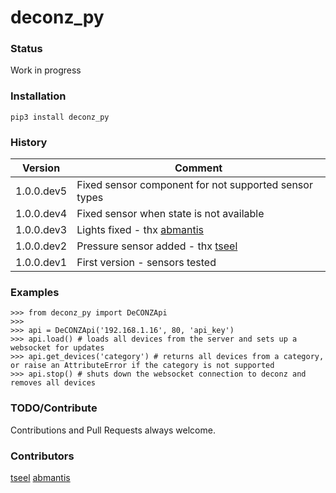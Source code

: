 # deconz_py

### Status
Work in progress

### Installation
```
pip3 install deconz_py
```

### History
| Version | Comment |
|---------|---------|
| 1.0.0.dev5 | Fixed sensor component for not supported sensor types |
| 1.0.0.dev4 | Fixed sensor when state is not available |
| 1.0.0.dev3 | Lights fixed - thx [abmantis](https://github.com/abmantis) |
| 1.0.0.dev2 | Pressure sensor added - thx [tseel](https://github.com/tseel) |
| 1.0.0.dev1 | First version - sensors tested |

### Examples
```
>>> from deconz_py import DeCONZApi
>>>
>>> api = DeCONZApi('192.168.1.16', 80, 'api_key')
>>> api.load() # loads all devices from the server and sets up a websocket for updates
>>> api.get_devices('category') # returns all devices from a category, or raise an AttributeError if the category is not supported
>>> api.stop() # shuts down the websocket connection to deconz and removes all devices
```

### TODO/Contribute
Contributions and Pull Requests always welcome.

### Contributors
[tseel](https://github.com/tseel)
[abmantis](https://github.com/abmantis)
